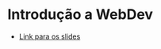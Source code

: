 # Introdução a WebDev

- [Link para os slides](https://drive.google.com/open?id=1DbflrdV2JScCy_tyTFpJAb58oYSSDsiXitGZ1rNASG4)
